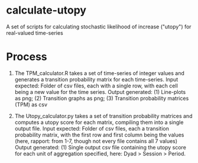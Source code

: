 # calculate-utopy
A set of scripts for calculating stochastic likelihood of increase ("utopy") for real-valued time-series 


# Process

1. The TPM_calculator.R takes a set of time-series of integer values and generates a transition probability matrix for each time-series.
	Input expected: Folder of csv files, each with a single row, with each cell being a new value for the time series.
	Output generated: (1) Line-plots as png; (2) Transition graphs as png; (3) Transition probability matrices (TPM) as csv

2. The Utopy_calculator.py takes a set of transition probability matrices and computes a utopy score for each matrix, compiling them into a single output file.
	Input expected: Folder of csv files, each a transition probability matrix, with the first row and first column being the values (here, rapport: from 1-7, though not every file contains all 7 values)
	Output generated: (1) Single output csv file containing the utopy score for each unit of aggregation specified, here: Dyad > Session > Period.